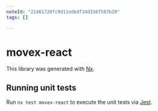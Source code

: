 ```yaml
---
noteId: "21461720fc9d11edbdf34d336f587b20"
tags: []

---
```


# movex-react

This library was generated with [Nx](https://nx.dev).

## Running unit tests

Run `nx test movex-react` to execute the unit tests via [Jest](https://jestjs.io).
